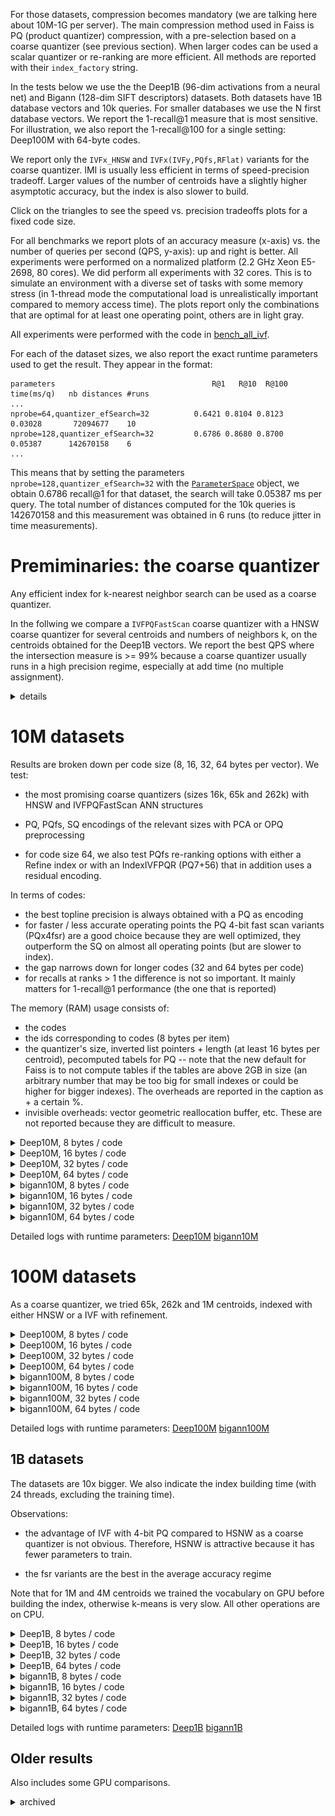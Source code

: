 For those datasets, compression becomes mandatory (we are talking here about 10M-1G per server). The main compression method used in Faiss is PQ (product quantizer) compression, with a pre-selection based on a coarse quantizer (see previous section).  When larger codes can be used a scalar quantizer or re-ranking are more efficient. All methods are reported with their `index_factory` string.

In the tests below we use the the Deep1B (96-dim activations from a neural net) and Bigann (128-dim SIFT descriptors) datasets. 
Both datasets have 1B database vectors and 10k queries. For smaller databases we use the N first database vectors.
We report the 1-recall@1 measure that is most sensitive. For illustration, we also report the 1-recall@100 for a single setting: Deep100M with 64-byte codes.

We report only the `IVFx_HNSW` and `IVFx(IVFy,PQfs,RFlat)` variants for the coarse quantizer. 
IMI is usually less efficient in terms of speed-precision tradeoff. 
Larger values of the number of centroids have a slightly higher asymptotic accuracy, but the index is also slower to build.

Click on the triangles to see the speed vs. precision tradeoffs plots for a fixed code size. 

For all benchmarks we report plots of an accuracy measure (x-axis) vs. the number of queries per second (QPS, y-axis): up and right is better. All experiments were performed on a normalized platform (2.2 GHz Xeon E5-2698, 80 cores). We did perform all experiments with 32 cores. 
This is to simulate an environment with a diverse set of tasks with some memory stress (in 1-thread mode the computational load is unrealistically important compared to memory access time).
The plots report only the combinations that are optimal for at least one operating point, others are in light gray. 

All experiments were performed with the code in [bench_all_ivf](https://github.com/facebookresearch/faiss/tree/master/benchs/bench_all_ivf).

For each of the dataset sizes, we also report the exact runtime parameters used to get the result. 
They appear in the format: 

```
parameters                                   R@1   R@10  R@100  time(ms/q)   nb distances #runs
...
nprobe=64,quantizer_efSearch=32          0.6421 0.8104 0.8123      0.03028       72094677    10
nprobe=128,quantizer_efSearch=32         0.6786 0.8680 0.8700      0.05387      142670158    6
...
```
This means that by setting the parameters `nprobe=128,quantizer_efSearch=32` with the [`ParameterSpace`](https://github.com/facebookresearch/faiss/wiki/Index-IO,-cloning-and-hyper-parameter-tuning#auto-tuning-the-runtime-parameters) object, we obtain 0.6786 recall@1 for that dataset, the search will take 0.05387 ms per query. 
The total number of distances computed for the 10k queries is 142670158 and this measurement was obtained in 6 runs (to reduce  jitter in time measurements).




# Premiminaries: the coarse quantizer 

Any efficient index for k-nearest neighbor search can be used as a coarse quantizer. 

In the follwing we compare a `IVFPQFastScan` coarse quantizer with a HNSW coarse quantizer for several centroids and numbers of neighbors k, on the centroids obtained for the Deep1B vectors.
We report the best QPS where the intersection measure is >= 99% because 
a coarse quantizer usually runs in a high precision regime, especially at add time (no multiple assignment).

<details><summary>details</summary>

![](img/plots_pq4/deep1B_centroids_min99.png)

Observations: 

- the k=1 setting is critical because it is used at add time for the IVF.

- IVFPQFastScan is competitive with HNSW for most operating points, but it is harder to tune because it depends on two parameters (nprobe and k_factor) instead of one (efSearch).

- for 65536 centroids, the difference between HNSW and IVFPQFastScan is not very significant.

- getting an intersection >= 99% for k=1 requires setting nprobe=32 and k_factor=32. It is critical to set this before adding elements to the index.

</details>


# 10M datasets

Results are broken down per code size (8, 16, 32, 64 bytes per vector).
We test:

- the most promising coarse quantizers (sizes 16k, 65k and 262k) with HNSW and IVFPQFastScan ANN structures

- PQ, PQfs, SQ encodings of the relevant sizes with PCA or OPQ preprocessing

- for code size 64, we also test PQfs re-ranking options with either a Refine index or with an IndexIVFPQR (PQ7+56) that in addition uses a residual encoding. 


In terms of codes: 

- the best topline precision is always obtained with a PQ as encoding
- for faster / less accurate operating points the PQ 4-bit fast scan variants (PQx4fsr) are a good choice because they are well optimized, they outperform the SQ on almost all operating points (but are slower to index).
- the gap narrows down for longer codes (32 and 64 bytes per code)
- for recalls at ranks > 1 the difference is not so important. It mainly matters for 1-recall@1 performance (the one that is reported)

The memory (RAM) usage consists of: 

* the codes 
* the ids corresponding to codes (8 bytes per item)
* the quantizer's size, inverted list pointers + length (at least 16 bytes per centroid), pecomputed tabels for PQ -- note that the new default for Faiss is to not compute tables if the tables are above 2GB in size (an arbitrary number that may be too big for small indexes or could be higher for bigger indexes). The overheads are reported in the caption as + a certain %.
* invisible overheads: vector geometric reallocation buffer, etc. These are not reported because they are difficult to measure.

<details><summary>Deep10M, 8 bytes / code</summary>

![](img/plots_pq4/tradeoffs_deep10M_cs8_r1.png)

</details>

<details><summary>Deep10M, 16 bytes / code</summary>

![](img/plots_pq4/tradeoffs_deep10M_cs16_r1.png)

</details>


<details><summary>Deep10M, 32 bytes / code</summary>

![](img/plots_pq4/tradeoffs_deep10M_cs32_r1.png)

</details>


<details><summary>Deep10M, 64 bytes / code</summary>

![](img/plots_pq4/tradeoffs_deep10M_cs64_r1.png)

</details>

<details><summary>bigann10M, 8 bytes / code</summary>

![](img/plots_pq4/tradeoffs_bigann10M_cs8_r1.png)

</details>

<details><summary>bigann10M, 16 bytes / code</summary>

![](img/plots_pq4/tradeoffs_bigann10M_cs16_r1.png)

</details>


<details><summary>bigann10M, 32 bytes / code</summary>

![](img/plots_pq4/tradeoffs_bigann10M_cs32_r1.png)

</details>


<details><summary>bigann10M, 64 bytes / code</summary>

![](img/plots_pq4/tradeoffs_bigann10M_cs64_r1.png)

</details>

Detailed logs with runtime parameters: 
[Deep10M](bench_all_ivf_logs-deep10M)
[bigann10M](bench_all_ivf_logs-bigann10M)

# 100M datasets 

As a coarse quantizer, we tried 65k, 262k and 1M centroids, indexed with either HNSW or a IVF with refinement. 

<details><summary>Deep100M, 8 bytes / code</summary>

![](img/plots_pq4/tradeoffs_deep100M_cs8_r1.png)

</details>

<details><summary>Deep100M, 16 bytes / code</summary>

![](img/plots_pq4/tradeoffs_deep100M_cs16_r1.png)

</details>


<details><summary>Deep100M, 32 bytes / code</summary>

![](img/plots_pq4/tradeoffs_deep100M_cs32_r1.png)

</details>


<details><summary>Deep100M, 64 bytes / code</summary>

![](img/plots_pq4/tradeoffs_deep100M_cs64_r1.png)

![](img/plots_10m_1G/tradeoffs_deep100M_cs64_r10.png)

![](img/plots_10m_1G/tradeoffs_deep100M_cs64_r100.png)

</details>

<details><summary>bigann100M, 8 bytes / code</summary>

![](img/plots_pq4/tradeoffs_bigann100M_cs8_r1.png)

</details>

<details><summary>bigann100M, 16 bytes / code</summary>

![](img/plots_pq4/tradeoffs_bigann100M_cs16_r1.png)

</details>


<details><summary>bigann100M, 32 bytes / code</summary>

![](img/plots_pq4/tradeoffs_bigann100M_cs32_r1.png)

</details>


<details><summary>bigann100M, 64 bytes / code</summary>

![](img/plots_pq4/tradeoffs_bigann100M_cs64_r1.png)

</details>

Detailed logs with runtime parameters: 
[Deep100M](bench_all_ivf_logs-deep100M)
[bigann100M](bench_all_ivf_logs-bigann100M)

## 1B datasets 


The datasets are 10x bigger. We also indicate the index building time (with 24 threads, excluding the training time). 

Observations:

- the advantage of IVF with 4-bit PQ compared to HSNW as a coarse quantizer is not obvious. Therefore, HSNW is attractive because it has fewer parameters to train.

- the fsr variants are the best in the average accuracy regime

Note that for 1M and 4M centroids we trained the vocabulary on GPU before building the index, otherwise k-means is very slow. All other operations are on CPU. 

<details><summary>Deep1B, 8 bytes / code</summary>

![](img/plots_pq4/tradeoffs_deep1B_cs8_r1.png)

</details>

<details><summary>Deep1B, 16 bytes / code</summary>

![](img/plots_pq4/tradeoffs_deep1B_cs16_r1.png)

</details>


<details><summary>Deep1B, 32 bytes / code</summary>

![](img/plots_pq4/tradeoffs_deep1B_cs32_r1.png)

</details>


<details><summary>Deep1B, 64 bytes / code</summary>

![](img/plots_pq4/tradeoffs_deep1B_cs64_r1.png)

</details>

<details><summary>bigann1B, 8 bytes / code</summary>

![](img/plots_pq4/tradeoffs_bigann1B_cs8_r1.png)

</details>

<details><summary>bigann1B, 16 bytes / code</summary>

![](img/plots_pq4/tradeoffs_bigann1B_cs16_r1.png)

</details>


<details><summary>bigann1B, 32 bytes / code</summary>

![](img/plots_pq4/tradeoffs_bigann1B_cs32_r1.png)

</details>


<details><summary>bigann1B, 64 bytes / code</summary>

![](img/plots_pq4/tradeoffs_bigann1B_cs64_r1.png)

</details>

Detailed logs with runtime parameters: 
[Deep1B](bench_all_ivf_logs-deep1B)
[bigann1B](bench_all_ivf_logs-bigann1B)


## Older results

Also includes some GPU comparisons.

<details><summary>archived</summary>

### Bigann dataset 

The Bigann dataset is a classical benchmark used in computer vision. It contains 1 billion SIFT descriptors. The plot below shows that it is relatively easy to index:


![](img/sift1b_results.png)

These results were obtained with [bench_polysemous_1bn.py](https://github.com/facebookresearch/faiss/blob/master/benchs/bench_polysemous_1bn.py):

```
python bench_polysemous_1bn.py SIFT1000M OPQ8_64,IMI2x14,PQ8 autotuneMT
```


### Deep1B dataset 

Another research dataset that was introduced in [this CVPR'16 paper](http://sites.skoltech.ru/compvision/noimi/). It contains 1Bn 96D descriptors.


![](img/deep1b_results.png)


### Comparison with the state-of-the-art (Bigann)

A recent CVPR'16 paper has a GPU implementation for the search. We experiment with relatively low-precision operating points (8 bytes per code) to allow for a direct comparison with published papers. Note however that for high quality neighbors, more bytes would be required (see above).   

| Method  | Hardware | R@10  | query time (ms) / vector
|---------|----------|-------|--------------------
|  [Wieschollek et al. CVPR'16](http://www.cv-foundation.org/openaccess/content_cvpr_2016/html/Wieschollek_Efficient_Large-Scale_Approximate_CVPR_2016_paper.html)       | Titan X  | 0.35  | 0.15  
| OPQ8_64,IMI2x13,PQ8x8 | CPU (1 thread) | 0.349 | 0.4852  
| " | CPU (20 threads) | 0.349 | 0.035 | 
|  OPQ8_32,IVF262144,PQ8 | Titan X| 0.376 | 0.0340 
|     "                  | "    | 0.448 | 0.1214 

(methods are described with their `index_factory` string)


### Comparison (Deep1B)

 The operating point we are interested in is one that takes ~25 GB of RAM, which corresponds to 20-byte PQ codes. The first row is the best operating point we are aware of at the time we made the comparison. The other rows correspond to different operating points achieved by CPU- and GPU-Faiss algorithms. 


| Method  | Hardware | R@1  | query time (ms) / vector
|---------|----------|------|-------------------------
| [Babenko & al. CVPR'16](http://www.cv-foundation.org/openaccess/content_cvpr_2016/papers/Babenko_Efficient_Indexing_of_CVPR_2016_paper.pdf)        | CPU (1 thread) | 0.45 | 20 
| OPQ20_80,IMI2x14,PQ20  | CPU (1 thread) |  0.4561  | 3.66 
| OPQ20_80,IVF262144,PQ20 | 4*K40 | 0.488 | 0.18 
| " | 4*K40 | 0.493 | 1.1 | "
| OPQ32,IVF262144,PQ32 | 8*TitanX | 0.671 | 0.2328 
| OPQ64_128,IVF262144,PQ64 (float16 mode) | 8*TitanX | 0.856 | 0. 3207 

</details>
